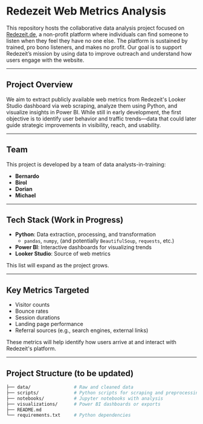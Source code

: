 #  Redezeit Web Metrics Analysis

This repository hosts the collaborative data analysis project focused on [Redezeit.de](https://www.redezeit.de), a non-profit platform where individuals can find someone to listen when they feel they have no one else. The platform is sustained by trained, pro bono listeners, and makes no profit. Our goal is to support Redezeit’s mission by using data to improve outreach and understand how users engage with the website.

---

##  Project Overview

We aim to extract publicly available web metrics from Redezeit's Looker Studio dashboard via web scraping, analyze them using Python, and visualize insights in Power BI. While still in early development, the first objective is to identify user behavior and traffic trends—data that could later guide strategic improvements in visibility, reach, and usability.

---

##  Team

This project is developed by a team of data analysts-in-training:

- **Bernardo**
- **Birol**
- **Dorian**
- **Michael**

---

##  Tech Stack (Work in Progress)

- **Python**: Data extraction, processing, and transformation  
  - `pandas`, `numpy`, (and potentially `BeautifulSoup`, `requests`, etc.)
- **Power BI**: Interactive dashboards for visualizing trends
- **Looker Studio**: Source of web metrics

This list will expand as the project grows.

---

##  Key Metrics Targeted

- Visitor counts
- Bounce rates
- Session durations
- Landing page performance
- Referral sources (e.g., search engines, external links)

These metrics will help identify how users arrive at and interact with Redezeit's platform.

---

##  Project Structure (to be updated)

```bash
├── data/                # Raw and cleaned data
├── scripts/             # Python scripts for scraping and preprocessing
├── notebooks/           # Jupyter notebooks with analysis
├── visualizations/      # Power BI dashboards or exports
├── README.md
└── requirements.txt     # Python dependencies
